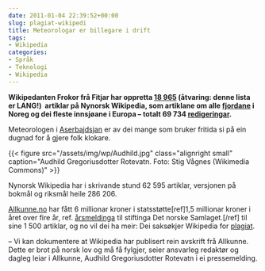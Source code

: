 ```yaml
---
date: 2011-01-04 22:39:52+00:00
slug: plagiat-wikipedi
title: Meteorologar er billegare i drift
tags:
- Wikipedia
categories:
- Språk
- Teknologi
- Wikipedia
---
```


**Wikipedanten Frokor frå Fitjar har oppretta [18 965](http://toolserver.org/~soxred93/pages/index.php?name=Frokor&lang=nn&wiki=wikipedia&namespace=0&redirects=noredirects&getall=1) (åtvaring: denne lista er LANG!)  artiklar på Nynorsk Wikipedia, som artiklane om alle [fjordane](http://nn.wikipedia.org/wiki/Fjordar_i_Noreg) i Noreg og dei fleste innsjøane i Europa – totalt 69 734 [redigeringar](http://toolserver.org/~river/cgi-bin/count_edits?user=Frokor&dbname=nnwiki_p).** 

Meteorologen i [Aserbajdsjan](http://nn.wikipedia.org/wiki/Aserbajdsjan) er av dei mange som bruker fritida si på ein dugnad for å gjere folk klokare.

<!--more-->

{{< figure src="/assets/img/wp/Audhild.jpg" class="alignright small" caption="Audhild Gregoriusdotter Rotevatn. Foto: Stig Vågnes (Wikimedia Commons)" >}}

Nynorsk Wikipedia har i skrivande stund 62 595 artiklar, versjonen på bokmål og riksmål heile 286 206.

[Allkunne.no](http://www.allkunne.no/) har fått 6 millionar kroner i statsstøtte[ref]1,5 millionar kroner i året over fire år, ref. [årsmeldinga](http://www.samlaget.no/Toppmeny/Om-Samlaget/Stiftinga-Det-Norske-Samlaget/~/media/Samlaget/Om-Samlaget/PDF/1713_001.ashx) til stiftinga Det norske Samlaget.[/ref] til sine 1 500 artiklar, og no vil dei ha meir: Dei saksøkjer Wikipedia for [plagiat](http://www.framtida.no/articles/wikipedia-bryt-andsverkslova).

– Vi kan dokumentere at Wikipedia har publisert rein avskrift frå Allkunne. Dette er brot på norsk lov og må få fylgjer, seier ansvarleg redaktør og dagleg leiar i Allkunne, Audhild Gregoriusdotter Rotevatn i ei pressemelding.
